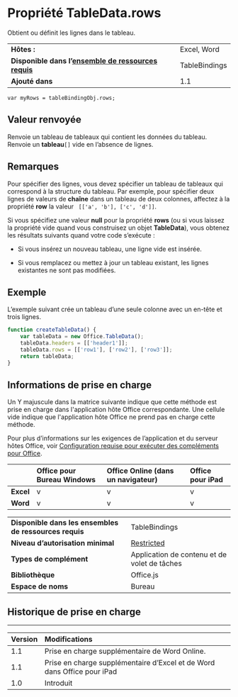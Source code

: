 
# Propriété TableData.rows
Obtient ou définit les lignes dans le tableau.

|||
|:-----|:-----|
|**Hôtes :**|Excel, Word|
|**Disponible dans l’[ensemble de ressources requis](../../docs/overview/specify-office-hosts-and-api-requirements.md)**|TableBindings|
|**Ajouté dans**|1.1|

```
var myRows = tableBindingObj.rows;
```


## Valeur renvoyée

Renvoie un tableau de tableaux qui contient les données du tableau. Renvoie un **tableau**`[]` vide en l’absence de lignes.


## Remarques

Pour spécifier des lignes, vous devez spécifier un tableau de tableaux qui correspond à la structure du tableau. Par exemple, pour spécifier deux lignes de valeurs de **chaîne** dans un tableau de deux colonnes, affectez à la propriété **row** la valeur ` [['a', 'b'], ['c', 'd']]`.

Si vous spécifiez une valeur **null** pour la propriété **rows** (ou si vous laissez la propriété vide quand vous construisez un objet **TableData**), vous obtenez les résultats suivants quand votre code s’exécute :


- Si vous insérez un nouveau tableau, une ligne vide est insérée.
    
- Si vous remplacez ou mettez à jour un tableau existant, les lignes existantes ne sont pas modifiées.
    

## Exemple

L’exemple suivant crée un tableau d’une seule colonne avec un en-tête et trois lignes.


```js
function createTableData() {
    var tableData = new Office.TableData();
    tableData.headers = [['header1']];
    tableData.rows = [['row1'], ['row2'], ['row3']];
    return tableData;
}
```


## Informations de prise en charge


Un Y majuscule dans la matrice suivante indique que cette méthode est prise en charge dans l'application hôte Office correspondante. Une cellule vide indique que l'application hôte Office ne prend pas en charge cette méthode.

Pour plus d’informations sur les exigences de l’application et du serveur hôtes Office, voir [Configuration requise pour exécuter des compléments pour Office](../../docs/overview/requirements-for-running-office-add-ins.md).


||**Office pour Bureau Windows**|**Office Online (dans un navigateur)**|**Office pour iPad**|
|:-----|:-----|:-----|:-----|
|**Excel**|v|v|v|
|**Word**|v|v|v|


|||
|:-----|:-----|
|**Disponible dans les ensembles de ressources requis**|TableBindings|
|**Niveau d’autorisation minimal**|[Restricted](../../docs/develop/requesting-permissions-for-api-use-in-content-and-task-pane-add-ins.md)|
|**Types de complément**|Application de contenu et de volet de tâches|
|**Bibliothèque**|Office.js|
|**Espace de noms**|Bureau|

## Historique de prise en charge



****


|**Version**|**Modifications**|
|:-----|:-----|
|1.1|Prise en charge supplémentaire de Word Online.|
|1.1|Prise en charge supplémentaire d’Excel et de Word dans Office pour iPad|
|1.0|Introduit|
